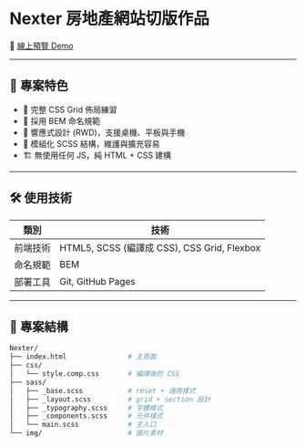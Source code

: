 # Nexter 房地產網站切版作品



🔗 [線上預覽 Demo](https://frank-1211-chen.github.io/Nexter/)

---

## 🧠 專案特色

- 🎯 完整 CSS Grid 佈局練習
- 🎨 採用 BEM 命名規範
- 📱 響應式設計 (RWD)，支援桌機、平板與手機
- 🧩 模組化 SCSS 結構，維護與擴充容易
- 🏗️ 無使用任何 JS，純 HTML + CSS 建構

---

## 🛠️ 使用技術

| 類別 | 技術 |
|------|------|
| 前端技術 | HTML5, SCSS (編譯成 CSS), CSS Grid, Flexbox |
| 命名規範 | BEM |
| 部署工具 | Git, GitHub Pages |

---

## 📁 專案結構

```bash
Nexter/
├── index.html               # 主頁面
├── css/
│   └── style.comp.css       # 編譯後的 CSS
├── sass/
│   ├── _base.scss           # reset + 通用樣式
│   ├── _layout.scss         # grid + section 設計
│   ├── _typography.scss     # 字體樣式
│   ├── _components.scss     # 元件樣式
│   └── main.scss            # 主入口
└── img/                     # 圖片素材
